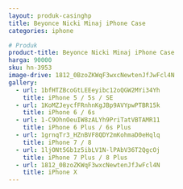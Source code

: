 ```yaml
---
layout: produk-casinghp
title: Beyonce Nicki Minaj iPhone Case
categories: iphone

# Produk
product-title: Beyonce Nicki Minaj iPhone Case
harga: 90000
sku: hn-3953
image-drive: 1812_0BzoZKWqF3wxcNewtenJfJwFcl4N
gallery:
  - url: 1bfHTZBcoGtLEEeyibc12oQGW2MYi34Yh
    title: iPhone 5 / 5s / SE
  - url: 1KoMZJeycfFRnhnKgJBp9AVYpwPTBR15k
    title: iPhone 6 / 6s
  - url: 1-C9OhnOeuIW8zALYh9PriTatVBTAMR11
    title: iPhone 6 Plus / 6s Plus
  - url: 1grnqTr3_HZnBVF8QDY2mKohmaD0eHqlq
    title: iPhone 7 / 8
  - url: 1ljONt5Gb1z5ibLV1N-lPAbV36T2QgcOj
    title: iPhone 7 Plus / 8 Plus
  - url: 1812_0BzoZKWqF3wxcNewtenJfJwFcl4N
    title: iPhone X
---
```

